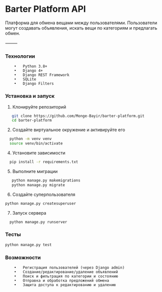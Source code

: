 # Barter Platform API

Платформа для обмена вещами между пользователями. Пользователи могут создавать объявления, искать вещи по категориям и предлагать обмен.

⸻

### Технологии
```
	•	Python 3.8+
	•	Django 4+
	•	Django REST Framework
	•	SQLite
	•	Django Filters
```

### Установка и запуск

1. Клонируйте репозиторий

```bash
   git clone https://github.com/Monge-Bayir/barter-platform.git
   cd barter-platform
```

2. Создайте виртуальное окружение и активируйте его

```bash
  python -m venv venv
  source venv/bin/activate
```

4. Установите зависимости

```bash
  pip install -r requirements.txt
```

5. Выполните миграции

```bash
   python manage.py makemigrations
   python manage.py migrate
```

6. Создайте суперпользователя

```bash
python manage.py createsuperuser
```

7. Запуск сервера

```bash
  python manage.py runserver
```

### Тесты

```bash
python manage.py test
```


### Возможности
```
	•	Регистрация пользователей (через Django admin)
	•	Создание/редактирование/удаление объявлений
	•	Поиск и фильтрация по категории и состоянию
	•	Отправка и обработка предложений обмена
	•	Защита доступа к редактированию и удалению
```
